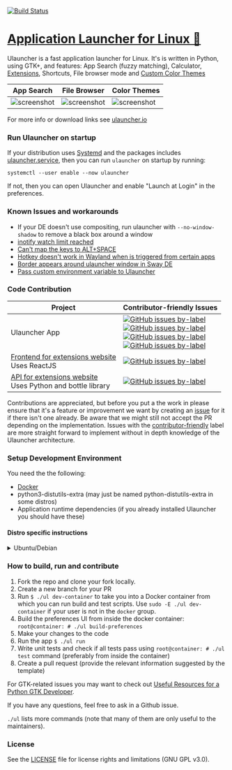 [![Build Status](https://travis-ci.org/Ulauncher/Ulauncher.svg?branch=dev)](https://travis-ci.org/Ulauncher/Ulauncher)


[Application Launcher for Linux 🐧](https://ulauncher.io)
================================

Ulauncher is a fast application launcher for Linux. It's is written in Python, using GTK+, and features: App Search (fuzzy matching), Calculator, [Extensions](https://ext.ulauncher.io/), Shortcuts, File browser mode and [Custom Color Themes](https://docs.ulauncher.io/en/latest/themes/themes.html)

| App Search | File Browser | Color Themes |
---|---|---
|![screenshot](https://i.imgur.com/8FpJLGG.png?1)|![screenshot](https://i.imgur.com/wJvXSmP.png?1)|![screenshot](https://i.imgur.com/2a4GCW7.png?1)|

For more info or download links see [ulauncher.io](https://ulauncher.io)


### Run Ulauncher on startup

If your distribution uses [Systemd](https://www.freedesktop.org/wiki/Software/systemd/) and the packages includes [ulauncher.service](ulauncher.service), then you can run `ulauncher` on startup by running:

```
systemctl --user enable --now ulauncher
```

If not, then you can open Ulauncher and enable "Launch at Login" in the preferences.


### Known Issues and workarounds

* If your DE doesn't use compositing, run ulauncher with `--no-window-shadow` to remove a black box around a window
* [inotify watch limit reached](https://github.com/Ulauncher/Ulauncher/issues/51)
* [Can't map the keys to ALT+SPACE](https://github.com/Ulauncher/Ulauncher/issues/100)
* [Hotkey doesn't work in Wayland when is triggered from certain apps](https://github.com/Ulauncher/Ulauncher/issues/183)
* [Border appears around ulauncher window in Sway DE](https://github.com/Ulauncher/Ulauncher/issues/230#issuecomment-570736422)
* [Pass custom environment variable to Ulauncher](https://github.com/Ulauncher/Ulauncher/issues/780#issuecomment-912982174)


### Code Contribution


| Project | Contributor-friendly Issues |
---|---
| Ulauncher App | [![GitHub issues by-label](https://img.shields.io/github/issues/Ulauncher/Ulauncher/contributor-friendly.svg?color=3cf014&label=All%20contributor-friendly&style=for-the-badge)](https://github.com/Ulauncher/Ulauncher/labels/contributor-friendly) <br> [![GitHub issues by-label](https://img.shields.io/github/issues/Ulauncher/Ulauncher/Python.svg?color=5319e7&label=Python&style=for-the-badge)](https://github.com/Ulauncher/Ulauncher/labels/Python) <br> [![GitHub issues by-label](https://img.shields.io/github/issues/Ulauncher/Ulauncher/VueJS.svg?color=a553cc&label=VueJS&style=for-the-badge)](https://github.com/Ulauncher/Ulauncher/labels/VueJS) <br> [![GitHub issues by-label](https://img.shields.io/github/issues/Ulauncher/Ulauncher/Linux.svg?color=0e035e&label=Linux&style=for-the-badge)](https://github.com/Ulauncher/Ulauncher/labels/Linux)|
| [Frontend for extensions website](https://github.com/Ulauncher/ext.ulauncher.io) <br> Uses ReactJS | [![GitHub issues by-label](https://img.shields.io/github/issues/Ulauncher/ext.ulauncher.io/contributor-friendly.svg?color=3cf014&label=contributor-friendly&style=for-the-badge)](https://github.com/Ulauncher/ext.ulauncher.io/labels/contributor-friendly)|
| [API for extensions website](https://github.com/Ulauncher/ext-api.ulauncher.io) <br> Uses Python and bottle library | [![GitHub issues by-label](https://img.shields.io/github/issues/Ulauncher/ext-api.ulauncher.io/contributor-friendly.svg?color=3cf014&label=contributor-friendly&style=for-the-badge)](https://github.com/Ulauncher/ext-api.ulauncher.io/labels/contributor-friendly)|

Contributions are appreciated, but before you put a the work in please ensure that it's a feature or improvement we want by creating an [issue](https://github.com/Ulauncher/Ulauncher/issues) for it if there isn't one already. Be aware that we might still not accept the PR depending on the implementation. Issues with the [contributor-friendly](https://github.com/Ulauncher/Ulauncher/labels/contributor-friendly) label are more straight forward to implement without in depth knowledge of the Ulauncher architecture.

### Setup Development Environment

You need the the following:

* [Docker](https://docs.docker.com/engine/installation/)
* python3-distutils-extra (may just be named python-distutils-extra in some distros)
* Application runtime dependencies (if you already installed Ulauncher you should have these)

#### Distro specific instructions

<details>
  <summary>Ubuntu/Debian</summary>

  Install the dependencies (note that Docker recommends to use their installation instructions instead to get the latest version)

  ```
  sudo apt-get update && sudo apt-get install \
    docker.io gobject-introspection libgtk-3-0 libkeybinder-3.0-0 \
    gir1.2-{gtk-3.0,keybinder-3.0,webkit2-4.0,glib-2.0,gdkpixbuf-2.0,notify-0.7,ayatanaappindicator3-0.1} \
    python3-{all,gi,distutils-extra,xdg,dbus,pyinotify,levenshtein,websocket}
  ```
  
  Enable docker and set permissions
  
  ```
  sudo systemctl enable --now docker
  sudo usermod -aG docker $USER
  ```

</details>

### How to build, run and contribute
1. Fork the repo and clone your fork locally.
1. Create a new branch for your PR
1. Run `$ ./ul dev-container` to take you into a Docker container from which you can run build and test scripts. Use `sudo -E ./ul dev-container` if your user is not in the `docker` group.
1. Build the preferences UI from inside the docker container: `root@container: # ./ul build-preferences`
1. Make your changes to the code
1. Run the app `$ ./ul run`
1. Write unit tests and check if all tests pass using `root@container: # ./ul test` command (preferably from inside the container)
1. Create a pull request (provide the relevant information suggested by the template)

For GTK-related issues you may want to check out [Useful Resources for a Python GTK Developer](https://github.com/Ulauncher/Ulauncher/wiki/Resources-for-a-Python-GTK-Developer).

If you have any questions, feel free to ask in a Github issue.

`./ul` lists more commands (note that many of them are only useful to the maintainers).


### License

See the [LICENSE](LICENSE) file for license rights and limitations (GNU GPL v3.0).
